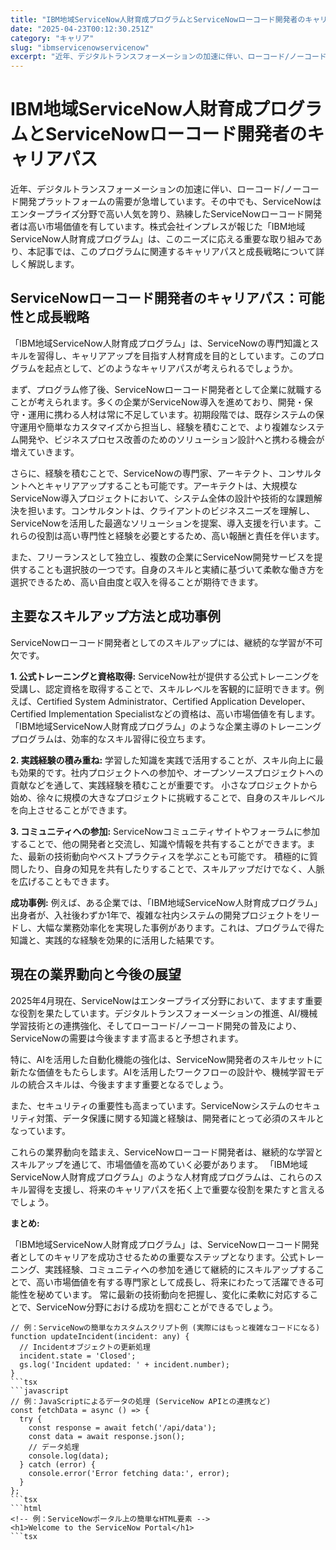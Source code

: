 ```yaml
---
title: "IBM地域ServiceNow人財育成プログラムとServiceNowローコード開発者のキャリアパス"
date: "2025-04-23T00:12:30.251Z"
category: "キャリア"
slug: "ibmservicenowservicenow"
excerpt: "近年、デジタルトランスフォーメーションの加速に伴い、ローコード/ノーコード開発プラットフォームの需要が急増しています。その中でも、ServiceNowはエンタープライズ分野で高い人気を誇り、熟練したServiceNowローコード開発者は高い市場価値を有しています。株式会社インプレスが報じた「IBM地..."
---
```


# IBM地域ServiceNow人財育成プログラムとServiceNowローコード開発者のキャリアパス

近年、デジタルトランスフォーメーションの加速に伴い、ローコード/ノーコード開発プラットフォームの需要が急増しています。その中でも、ServiceNowはエンタープライズ分野で高い人気を誇り、熟練したServiceNowローコード開発者は高い市場価値を有しています。株式会社インプレスが報じた「IBM地域ServiceNow人財育成プログラム」は、このニーズに応える重要な取り組みであり、本記事では、このプログラムに関連するキャリアパスと成長戦略について詳しく解説します。


## ServiceNowローコード開発者のキャリアパス：可能性と成長戦略

「IBM地域ServiceNow人財育成プログラム」は、ServiceNowの専門知識とスキルを習得し、キャリアアップを目指す人材育成を目的としています。このプログラムを起点として、どのようなキャリアパスが考えられるでしょうか。

まず、プログラム修了後、ServiceNowローコード開発者として企業に就職することが考えられます。多くの企業がServiceNow導入を進めており、開発・保守・運用に携わる人材は常に不足しています。初期段階では、既存システムの保守運用や簡単なカスタマイズから担当し、経験を積むことで、より複雑なシステム開発や、ビジネスプロセス改善のためのソリューション設計へと携わる機会が増えていきます。

さらに、経験を積むことで、ServiceNowの専門家、アーキテクト、コンサルタントへとキャリアアップすることも可能です。アーキテクトは、大規模なServiceNow導入プロジェクトにおいて、システム全体の設計や技術的な課題解決を担います。コンサルタントは、クライアントのビジネスニーズを理解し、ServiceNowを活用した最適なソリューションを提案、導入支援を行います。これらの役割は高い専門性と経験を必要とするため、高い報酬と責任を伴います。

また、フリーランスとして独立し、複数の企業にServiceNow開発サービスを提供することも選択肢の一つです。自身のスキルと実績に基づいて柔軟な働き方を選択できるため、高い自由度と収入を得ることが期待できます。


## 主要なスキルアップ方法と成功事例

ServiceNowローコード開発者としてのスキルアップには、継続的な学習が不可欠です。

**1. 公式トレーニングと資格取得:** ServiceNow社が提供する公式トレーニングを受講し、認定資格を取得することで、スキルレベルを客観的に証明できます。例えば、Certified System Administrator、Certified Application Developer、Certified Implementation Specialistなどの資格は、高い市場価値を有します。  「IBM地域ServiceNow人財育成プログラム」のような企業主導のトレーニングプログラムは、効率的なスキル習得に役立ちます。

**2. 実践経験の積み重ね:**  学習した知識を実践で活用することが、スキル向上に最も効果的です。社内プロジェクトへの参加や、オープンソースプロジェクトへの貢献などを通して、実践経験を積むことが重要です。  小さなプロジェクトから始め、徐々に規模の大きなプロジェクトに挑戦することで、自身のスキルレベルを向上させることができます。

**3. コミュニティへの参加:** ServiceNowコミュニティサイトやフォーラムに参加することで、他の開発者と交流し、知識や情報を共有することができます。また、最新の技術動向やベストプラクティスを学ぶことも可能です。  積極的に質問したり、自身の知見を共有したりすることで、スキルアップだけでなく、人脈を広げることもできます。

**成功事例:**  例えば、ある企業では、「IBM地域ServiceNow人財育成プログラム」出身者が、入社後わずか1年で、複雑な社内システムの開発プロジェクトをリードし、大幅な業務効率化を実現した事例があります。これは、プログラムで得た知識と、実践的な経験を効果的に活用した結果です。


## 現在の業界動向と今後の展望

2025年4月現在、ServiceNowはエンタープライズ分野において、ますます重要な役割を果たしています。デジタルトランスフォーメーションの推進、AI/機械学習技術との連携強化、そしてローコード/ノーコード開発の普及により、ServiceNowの需要は今後ますます高まると予想されます。

特に、AIを活用した自動化機能の強化は、ServiceNow開発者のスキルセットに新たな価値をもたらします。AIを活用したワークフローの設計や、機械学習モデルの統合スキルは、今後ますます重要となるでしょう。

また、セキュリティの重要性も高まっています。ServiceNowシステムのセキュリティ対策、データ保護に関する知識と経験は、開発者にとって必須のスキルとなっています。

これらの業界動向を踏まえ、ServiceNowローコード開発者は、継続的な学習とスキルアップを通じて、市場価値を高めていく必要があります。  「IBM地域ServiceNow人財育成プログラム」のような人材育成プログラムは、これらのスキル習得を支援し、将来のキャリアパスを拓く上で重要な役割を果たすと言えるでしょう。


**まとめ:**

「IBM地域ServiceNow人財育成プログラム」は、ServiceNowローコード開発者としてのキャリアを成功させるための重要なステップとなります。公式トレーニング、実践経験、コミュニティへの参加を通じて継続的にスキルアップすることで、高い市場価値を有する専門家として成長し、将来にわたって活躍できる可能性を秘めています。  常に最新の技術動向を把握し、変化に柔軟に対応することで、ServiceNow分野における成功を掴むことができるでしょう。


```tsx
// 例：ServiceNowの簡単なカスタムスクリプト例 (実際にはもっと複雑なコードになる)
function updateIncident(incident: any) {
  // Incidentオブジェクトの更新処理
  incident.state = 'Closed';
  gs.log('Incident updated: ' + incident.number);
}
```tsx
```javascript
// 例：JavaScriptによるデータの処理 (ServiceNow APIとの連携など)
const fetchData = async () => {
  try {
    const response = await fetch('/api/data');
    const data = await response.json();
    // データ処理
    console.log(data);
  } catch (error) {
    console.error('Error fetching data:', error);
  }
};
```tsx
```html
<!-- 例：ServiceNowポータル上の簡単なHTML要素 -->
<h1>Welcome to the ServiceNow Portal</h1>
```tsx
